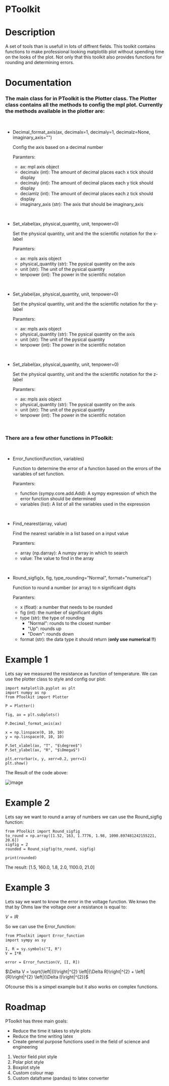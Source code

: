 # PToolkit
 
# Description
A set of tools than is usefull in lots of diffrent fields. This toolkit contains functions to make professional looking matplotlib plot without spending time on the looks of the plot. Not only that this toolkit also provides functions for rounding and determining errors.


# Documentation
### The main class for in PToolkit is the Plotter class. The Plotter class contains all the methods to config the mpl plot. Currently the methods available in the plotter are:

<br>

- Decimal_format_axis(ax, decimalx=1, decimaly=1, decimalz=None, imaginary_axis="")

    Config the axis based on a decimal number 

    Paramters:

    - ax: mpl axis object
    - decimalx (int): The amount of decimal places each x tick should display
    - decimaly (int): The amount of decimal places each y tick should display
    - deciamlz (int): The amount of decimal places each z tick should display
    - imaginary_axis (str): The axis that should be imaginary_axis

<br>

- Set_xlabel(ax, physical_quantity, unit, tenpower=0)

    Set the physical quantity, unit and the the scientific notation for the x-label

    Paramters:
    - ax: mpls axis object 
    - physical_quantity (str): The pysical quantity on the axis
    - unit (str): The unit of the pysical quantity
    - tenpower (int): The power in the scientific notation

<br>

- Set_ylabel(ax, physical_quantity, unit, tenpower=0)

    Set the physical quantity, unit and the the scientific notation for the y-label

    Paramters:
    - ax: mpls axis object 
    - physical_quantity (str): The pysical quantity on the axis
    - unit (str): The unit of the pysical quantity
    - tenpower (int): The power in the scientific notation

<br>

- Set_zlabel(ax, physical_quantity, unit, tenpower=0)

    Set the physical quantity, unit and the the scientific notation for the z-label

    Paramters:
    - ax: mpls axis object 
    - physical_quantity (str): The pysical quantity on the axis
    - unit (str): The unit of the pysical quantity
    - tenpower (int): The power in the scientific notation

<br>

### There are a few other functions in PToolkit:
<br>

- Error_function(function, variables)

    Function to determine the error of a function based on the errors of the
    variables of set function.

    Paramters:
    - function (sympy.core.add.Add):  A sympy expression of which the error function should be determined
    - variables (list): A list of all the variables used in the expression

<br>

- Find_nearest(array, value)

    Find the nearest variable in a list based on a input value

    Paramters:
    - array (np.darray): A numpy array in which to search
    - value: The value to find in the array

<br>

- Round_sigfig(x, fig, type_rounding="Normal", format="numerical")

    Function to round a number (or array) to n significant digits

    Paramters:
    - x (float): a number that needs to be rounded 
    - fig (int): the number of significant digits
    - type (str): the type of rounding
        - "Normal": rounds to the closest number
        - "Up": rounds up
        - "Down": rounds down
    - format (str): the data type it should return (**only use numerical !!**)



# Example 1
Lets say we measured the resistance as function of temperature. We can use the plotter class to style and config our plot:
```
import matplotlib.pyplot as plt
import numpy as np
from PToolkit import Plotter

P = Plotter()

fig, ax = plt.subplots()

P.Decimal_format_axis(ax)

x = np.linspace(0, 10, 10)
y = np.linspace(0, 10, 10)

P.Set_xlabel(ax, "T", "$\degree$")
P.Set_ylabel(ax, "R", "$\Omega$")

plt.errorbar(x, y, xerr=0.2, yerr=1)
plt.show()
```

The Result of the code above:

[image]: Figures/Figure1.png
![image] 

# Example 2
Lets say we want to round a array of numbers we can use the Round_sigfig function:

```
from PToolkit import Round_sigfig
to_round = np.array([1.52, 163, 1.7776, 1.98, 1090.897481242155221, 20.6])
sigfig = 2
rounded = Round_sigfig(to_round, sigfig)

print(rounded)
```
The result:
[1.5, 160.0, 1.8, 2.0, 1100.0, 21.0]

# Example 3
Lets say we want to know the error in the voltage function. We knwo the that by Ohms law the voltage over a resistance is equal to:

$V = IR$

So we can use the Error_function:
```
from PToolkit import Error_function
import sympy as sy

I, R = sy.symbols("I, R")
V = I*R

error = Error_function(V, [I, R])
```
$\Delta V = \sqrt{\left|{I}\right|^{2} \left|{\Delta R}\right|^{2} + \left|{R}\right|^{2} \left|{\Delta I}\right|^{2}}$


Ofcourse this is a simpel example but it also works on complex functions.

# Roadmap
PToolkit has three main goals:
- Reduce the time it takes to style plots
- Reduce the time writing latex
- Create general purpose functions used in the field of science and engineering


1. Vector field plot style
2. Polar plot style
3. Boxplot style
4. Custom colour map
5. Custom dataframe (pandas) to latex converter

